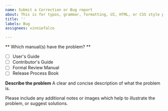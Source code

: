 ```yaml
---
name: Submit a Correction or Bug report
about: This is for typos, grammar, formatting, UI, HTML, or CSS style problems.
title: ''
labels: Bug
assignees: vinniefalco

---
```


** Which manual(s) have the problem? **
- [ ] User's Guide
- [ ] Contributor's Guide
- [ ] Formal Review Manual
- [ ] Release Process Book

**Describe the problem**
A clear and concise description of what the problem is.

Please include any additional notes or images which help to illustrate the problem, or suggest solutions.
